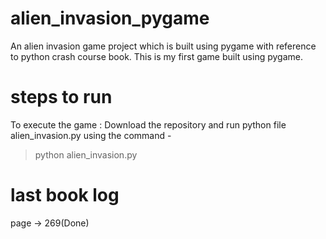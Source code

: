 # alien_invasion_pygame
An alien invasion game project which is built using pygame with reference to python crash course book.
This is my first game built using pygame. 

# steps to run 
To execute the game : 
Download the repository and run python file alien_invasion.py using the command - 
> python alien_invasion.py 

# last book log 
page -> 269(Done)